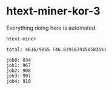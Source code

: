 # htext-miner-kor-3

Everything doing here is automated.

```
htext-miner

total: 4616/9855 (46.83916793505835%)

job0: 834
job1: 967
job2: 908
job3: 997
job4: 910
```